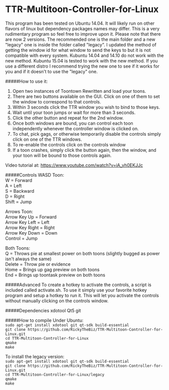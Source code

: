 # TTR-Multitoon-Controller-for-Linux
This program has been tested on Ubuntu 14.04.  It will likely run on other flavors of linux but dependency packages names may differ.  This is a very rudimentary program so feel free to improve upon it.  Please note that there are now 2 versions.  The recommended one is the main folder and a new "legacy" one is inside the folder called "legacy".  I updated the method of getting the window id for what window to send the keys to but it is not compatible with every system.  Kubuntu 14.04 and 14.10 do not work with the new method.  Kubuntu 15.04 is tested to work with the new method.  If you use a different distro I recommend trying the new one to see if it works for you and if it doesn't to use the "legacy" one.

#####How to use it:
1. Open two instances of Toontown Rewritten and load your toons.
2. There are two buttons available on the GUI.  Click on one of them to set the window to correspond to that controls.
3. Within 3 seconds click the TTR window you wish to bind to those keys.
4. Wait until your toon jumps or wait for more than 3 seconds.
5. Click the other button and repeat for the 2nd window.
6. Once both windows are bound, you can control each toon independently whenever the controller window is clicked on.
7. To chat, pick gags, or otherwise temporarily disable the controls simply click on one of the TTR windows.
8. To re-enable the controls click on the controls window
9. If a toon crashes, simply click the button again, then the window, and your toon will be bound to those controls again.

Video tutorial at: https://www.youtube.com/watch?v=iA_vh0EKJJc

#####Controls
WASD Toon:  
W = Forward  
A = Left  
S = Backward  
D = Right  
Shift = Jump  

Arrows Toon:  
Arrow Key Up = Forward  
Arrow Key Left = Left  
Arrow Key Right = Right  
Arrow Key Down = Down  
Control = Jump  


Both Toons:  
Q = Throws pie at smallest power on both toons (slightly bugged as power isn't always the same)  
Delete = Throw pie or evidence  
Home = Brings up gag preview on both toons  
End = Brings up toontask preview on both toons  

#####Advanced
To create a hotkey to activate the controls, a script is included called activate.sh.  To use it simply use your favorite hotkey program and setup a hotkey to run it.  This will let you activate the controls without manually clicking on the controls window.

#####Dependencies
xdotool
Qt5
git

#####How to compile
Under Ubuntu:  
`sudo apt-get install xdotool git qt-sdk build-essential`  
`git clone https://github.com/RickyTheBiz/TTR-Multitoon-Controller-for-Linux.git`  
`cd TTR-Multitoon-Controller-for-Linux`  
`qmake`  
`make`  

To install the legacy version:  
`sudo apt-get install xdotool git qt-sdk build-essential`  
`git clone https://github.com/RickyTheBiz/TTR-Multitoon-Controller-for-Linux.git`  
`cd TTR-Multitoon-Controller-for-Linux/legacy`  
`qmake`  
`make`  